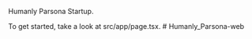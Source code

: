 Humanly Parsona Startup.

To get started, take a look at src/app/page.tsx.
#   H u m a n l y _ P a r s o n a - w e b  
 
